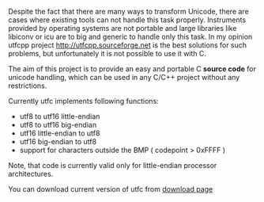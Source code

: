 Despite the fact that there are many ways to transform Unicode, there are cases where existing tools can not handle this task properly. Instruments provided by operating systems are not portable and large libraries like libiconv or icu are to big and generic to handle only this task. In my opinion utfcpp project http://utfcpp.sourceforge.net is the best solutions for such problems, but unfortunately it is not possible to use it with C.

The aim of this project is to provide an easy and portable C **source code** for unicode handling, which can be used in any C/C++ project without any restrictions.

Currently utfc implements following functions:
  * utf8 to utf16 little-endian
  * utf8 to utf16 big-endian
  * utf16 little-endian to utf8
  * utf16 big-endian to utf8
  * support for characters outside the BMP ( codepoint > 0xFFFF )

Note, that code is currently valid only for little-endian processor architectures.

You can download current version of utfc from [download page](http://code.google.com/p/utfc/downloads/list)